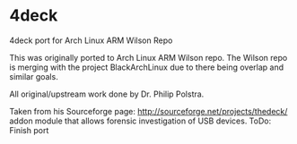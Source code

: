 4deck
=====

4deck port for Arch Linux ARM Wilson Repo

This was originally ported to Arch Linux ARM Wilson repo. The Wilson repo is merging with the project BlackArchLinux due to there being overlap and similar goals.

All original/upstream work done by Dr. Philip Polstra.

Taken from his Sourceforge page: http://sourceforge.net/projects/thedeck/
addon module that allows forensic investigation of USB devices.
ToDo:
Finish port